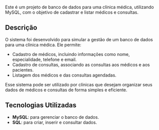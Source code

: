 Este é um projeto de banco de dados para uma clínica médica, utilizando MySQL, com o objetivo de cadastrar e listar médicos e consultas.

## Descrição

O sistema foi desenvolvido para simular a gestão de um banco de dados para uma clínica médica. Ele permite:

- Cadastro de médicos, incluindo informações como nome, especialidade, telefone e email.
- Cadastro de consultas, associando as consultas aos médicos e aos pacientes.
- Listagem dos médicos e das consultas agendadas.

Esse sistema pode ser utilizado por clínicas que desejam organizar seus dados de médicos e consultas de forma simples e eficiente.

## Tecnologias Utilizadas

- **MySQL**: para gerenciar o banco de dados.
- **SQL**: para criar, inserir e consultar dados.
